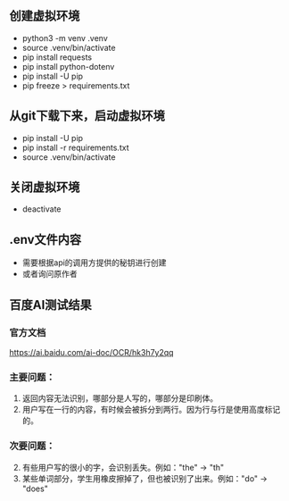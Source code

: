 ## 创建虚拟环境
- python3 -m venv .venv
- source .venv/bin/activate 
- pip install requests
- pip install python-dotenv
- pip install -U pip
- pip freeze > requirements.txt

## 从git下载下来，启动虚拟环境
- pip install -U pip
- pip install -r requirements.txt
- source .venv/bin/activate

## 关闭虚拟环境
- deactivate

## .env文件内容
- 需要根据api的调用方提供的秘钥进行创建
- 或者询问原作者

## 百度AI测试结果
### 官方文档
https://ai.baidu.com/ai-doc/OCR/hk3h7y2qq

### 主要问题：
1. 返回内容无法识别，哪部分是人写的，哪部分是印刷体。
2. 用户写在一行的内容，有时候会被拆分到两行。因为行与行是使用高度标记的。

### 次要问题：
2. 有些用户写的很小的字，会识别丢失。例如："the" -> "th"
3. 某些单词部分，学生用橡皮擦掉了，但也被识别了出来。例如："do" -> "does"